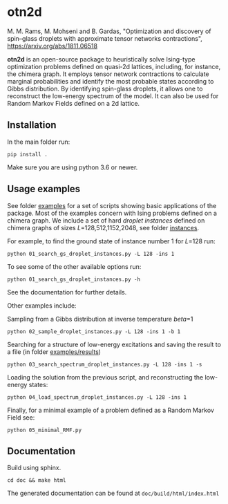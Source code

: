 otn2d
============
M. M. Rams, M. Mohseni and B. Gardas, "Optimization and discovery of spin–glass droplets with approximate tensor networks contractions",
https://arxiv.org/abs/1811.06518

**otn2d** is an open-source package to heuristically solve Ising-type optimization problems defined on quasi-2d lattices, including, for instance, the chimera graph.
It employs tensor network contractions to calculate marginal probabilities and identify the most probable states according to Gibbs distribution.
By identifying spin-glass droplets, it allows one to reconstruct the low-energy spectrum of the model.
It can also be used for Random Markov Fields defined on a 2d lattice.

Installation
------------
In the main folder run:
   ```
   pip install .
   ```
Make sure you are using python 3.6 or newer. 

Usage examples
--------------

See folder [examples](examples) for a set of scripts showing basic applications of the package.
Most of the examples concern with Ising problems defined on a chimera graph. We include a set of hard _droplet instances_ defined on chimera graphs of sizes _L_=128,512,1152,2048, see folder [instances](instances). 

For example, to find the ground state of instance number 1 for _L_=128 run:
   ```
   python 01_search_gs_droplet_instances.py -L 128 -ins 1
   ```
To see some of the other available options run:
   ```
   python 01_search_gs_droplet_instances.py -h
   ```
See the documentation for further details.

Other examples include:

Sampling from a Gibbs distribution at inverse temperature _beta_=1
   ```
   python 02_sample_droplet_instances.py -L 128 -ins 1 -b 1
   ```
   
Searching for a structure of low-energy excitations and saving the result to a file (in folder [examples/results](examples/results))
   ```
   python 03_search_spectrum_droplet_instances.py -L 128 -ins 1 -s
   ```

Loading the solution from the previous script, and reconstructing the low-energy states:
   ```
   python 04_load_spectrum_droplet_instances.py -L 128 -ins 1
   ```

Finally, for a minimal example of a problem defined as a Random Markov Field see:
   ```
   python 05_minimal_RMF.py
   ```

Documentation
-------------

Build using sphinx.
   ```
   cd doc && make html
   ```
The generated documentation can be found at `doc/build/html/index.html`
